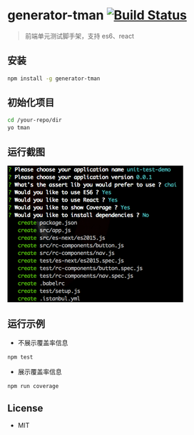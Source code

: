 # generator-tman [![Build Status](https://travis-ci.org/FrendEr/generator-tman.svg?branch=master)](https://travis-ci.org/FrendEr/generator-tman)
> 前端单元测试脚手架，支持 es6、react

## 安装

```bash
npm install -g generator-tman
```

## 初始化项目

```bash
cd /your-repo/dir
yo tman
```

## 运行截图
![运行截图](./images/snapshoot.png)

## 运行示例

* 不展示覆盖率信息

```bash
npm test
```

* 展示覆盖率信息

```bash
npm run coverage
```


## License

* MIT
